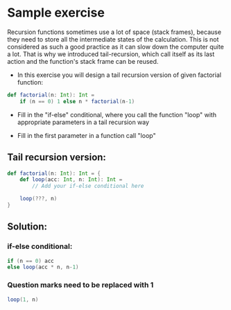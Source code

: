 # Sample exercise

Recursion functions sometimes use a lot of space (stack frames), because they need to store all the intermediate states of the calculation. This is not considered as such a good practice as it can slow down the computer quite a lot. That is why we introduced tail-recursion, which call itself as its last action and the function's stack frame can be reused.

* In this exercise you will design a tail recursion version of given factorial function:

```scala
def factorial(n: Int): Int =
	if (n == 0) 1 else n * factorial(n-1)
```

* Fill in the "if-else" conditional, where you call the function "loop" with appropriate parameters in a tail recursion way

* Fill in the first parameter in a function call "loop"

## Tail recursion version:

```scala
def factorial(n: Int): Int = {
	def loop(acc: Int, n: Int): Int =
		// Add your if-else conditional here

	loop(???, n) 
}
```


## Solution:

### if-else conditional:

```scala
if (n == 0) acc
else loop(acc * n, n-1)
```

### Question marks need to be replaced with 1
```scala
loop(1, n)
```
